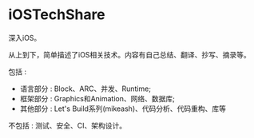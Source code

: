 # iOSTechShare

深入iOS。

从上到下，简单描述了iOS相关技术。内容有自己总结、翻译、抄写、摘录等。

包括 : 

* 语言部分 : Block、ARC、并发、Runtime;
* 框架部分 : Graphics和Animation、网络、数据库;
* 其他部分 : Let's Build系列(mikeash)、代码分析、代码重构、库等

不包括 :
测试、安全、CI、架构设计。